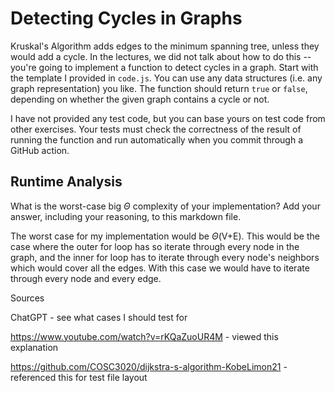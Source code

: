 # Detecting Cycles in Graphs

Kruskal's Algorithm adds edges to the minimum spanning tree, unless they would
add a cycle. In the lectures, we did not talk about how to do this -- you're
going to implement a function to detect cycles in a graph. Start with the
template I provided in `code.js`. You can use any data structures (i.e. any
graph representation) you like. The function should return `true` or `false`,
depending on whether the given graph contains a cycle or not.

I have not provided any test code, but you can base yours on test code from
other exercises. Your tests must check the correctness of the result of running
the function and run automatically when you commit through a GitHub action.

## Runtime Analysis

What is the worst-case big $\Theta$ complexity of your implementation? Add your
answer, including your reasoning, to this markdown file.


The worst case for my implementation would be $\Theta$(V+E). This would be the case where the outer for loop has so iterate through every node in the graph, and the inner for loop has to iterate through every node's neighbors which would cover all the edges. With this case we would have to iterate through every node and every edge. 



Sources

ChatGPT - see what cases I should test for 

https://www.youtube.com/watch?v=rKQaZuoUR4M - viewed this explanation

https://github.com/COSC3020/dijkstra-s-algorithm-KobeLimon21 - referenced this for test file layout 
